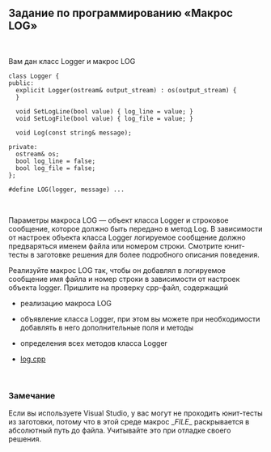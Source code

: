 Задание по программированию «Макрос LOG»
----------------------------------------

 

Вам дан класс Logger и макрос LOG

~~~~~~~~~~~~~~~~~~~~~~~~~~~~~~~~~~~~~~~~~~~~~~~~~~~~~~~~~~~~~~~~~~~~~~~~~~~~~~~~
class Logger {
public:
  explicit Logger(ostream& output_stream) : os(output_stream) {
  }

  void SetLogLine(bool value) { log_line = value; }
  void SetLogFile(bool value) { log_file = value; }

  void Log(const string& message);

private:
  ostream& os;
  bool log_line = false;
  bool log_file = false;
};

#define LOG(logger, message) ...
~~~~~~~~~~~~~~~~~~~~~~~~~~~~~~~~~~~~~~~~~~~~~~~~~~~~~~~~~~~~~~~~~~~~~~~~~~~~~~~~

 

Параметры макроса LOG — объект класса Logger и строковое сообщение, которое
должно быть передано в метод Log. В зависимости от настроек объекта класса
Logger логируемое сообщение должно предваряться именем файла или номером строки.
Смотрите юнит-тесты в заготовке решения для более подробного описания поведения.

Реализуйте макрос LOG так, чтобы он добавлял в логируемое сообщение имя файла и
номер строки в зависимости от настроек объекта logger. Пришлите на проверку
cpp-файл, содержащий

-   реализацию макроса LOG

-   объявление класса Logger, при этом вы можете при необходимости добавлять в
    него дополнительные поля и методы

-   определения всех методов класса Logger

-   [log.cpp](https://stepik.org/media/attachments/lesson/285440/j612m2NVEeiEZRKxXgWFpg_90050c20635511e8b5518f2623e240b4_log.cpp)

 

### Замечание

Если вы используете Visual Studio, у вас могут не проходить юнит-тесты из
заготовки, потому что в этой среде макрос \__FILE_\_ раскрывается в абсолютный
путь до файла. Учитывайте это при отладке своего решения.
